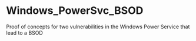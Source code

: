 # Windows_PowerSvc_BSOD
Proof of concepts for two vulnerabilities in the Windows Power Service that lead to a BSOD
